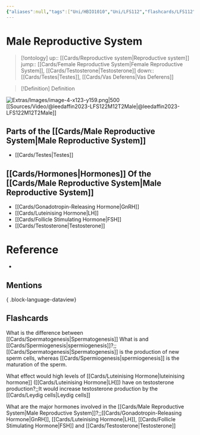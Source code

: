 ```yaml
---
{"aliases":null,"tags":["Uni/HBIO1010","Uni/LFS112","flashcards/LFS112"],"dg-publish":true,"permalink":"/cards/male-reproductive-system/","dgPassFrontmatter":true}
---
```


# Male Reproductive System

> [!ontology]
> up:: [[Cards/Reproductive system\|Reproductive system]]
> jump:: [[Cards/Female Reproductive System\|Female Reproductive System]], [[Cards/Testosterone\|Testosterone]]
> down:: [[Cards/Testes\|Testes]], [[Cards/Vas Deferens\|Vas Deferens]]

> [!Definition] Definition

![Extras/Images/image-4-x123-y159.png|500](/img/user/Extras/Images/image-4-x123-y159.png)
[[Sources/Video/@leedaffin2023-LFS122M12T2Male\|@leedaffin2023-LFS122M12T2Male]]

## Parts of the [[Cards/Male Reproductive System\|Male Reproductive System]]

- [[Cards/Testes\|Testes]]

## [[Cards/Hormones\|Hormones]] Of the [[Cards/Male Reproductive System\|Male Reproductive System]]

- [[Cards/Gonadotropin-Releasing Hormone\|GnRH]]
- [[Cards/Luteinising Hormone\|LH]]
- [[Cards/Follicle Stimulating Hormone\|FSH]]
- [[Cards/Testosterone\|Testosterone]]

<style> .container {font-family: sans-serif; text-align: center;} .button-wrapper button {z-index: 1;height: 40px; width: 100px; margin: 10px;padding: 5px;} .excalidraw .App-menu_top .buttonList { display: flex;} .excalidraw-wrapper { height: 800px; margin: 50px; position: relative;} :root[dir="ltr"] .excalidraw .layer-ui__wrapper .zen-mode-transition.App-menu_bottom--transition-left {transform: none;} </style><script src="https://cdn.jsdelivr.net/npm/react@17/umd/react.production.min.js"></script><script src="https://cdn.jsdelivr.net/npm/react-dom@17/umd/react-dom.production.min.js"></script><script type="text/javascript" src="https://cdn.jsdelivr.net/npm/@excalidraw/excalidraw@0/dist/excalidraw.production.min.js"></script><div id="Hormones_of_the_Male_Reproductive_System_Diagramexcalidraw.md1"></div><script>(function(){const InitialData={"type":"excalidraw","version":2,"source":"https://github.com/zsviczian/obsidian-excalidraw-plugin/releases/tag/1.9.23","elements":[{"id":"trSkmuUK","type":"rectangle","x":-98.23989868164062,"y":-368.4468803405762,"width":180.9798583984375,"height":37,"angle":0,"strokeColor":"#1e1e1e","backgroundColor":"transparent","fillStyle":"hachure","strokeWidth":1,"strokeStyle":"solid","roughness":1,"opacity":100,"roundness":{"type":1},"seed":53670,"version":61,"versionNonce":1825984597,"updated":1696925010939,"isDeleted":false,"groupIds":[],"boundElements":[{"type":"text","id":"cYXkcyjD"}],"link":null,"locked":false},{"text":"Hypothalamus","fontSize":20,"fontFamily":1,"textAlign":"center","verticalAlign":"middle","baseline":16,"id":"cYXkcyjD","type":"text","x":-72.41990661621094,"y":-362.4468803405762,"width":129.33987426757812,"height":25,"angle":0,"strokeColor":"#1e1e1e","backgroundColor":"transparent","fillStyle":"hachure","strokeWidth":1,"strokeStyle":"solid","roughness":1,"opacity":100,"roundness":{"type":1},"seed":98883,"version":63,"versionNonce":984841653,"updated":1696925010939,"isDeleted":false,"groupIds":[],"boundElements":[],"link":"[[Cards/Hypothalamus\|Hypothalamus]]","locked":false,"containerId":"trSkmuUK","originalText":"Hypothalamus","rawText":"[[Cards/Hypothalamus\|Hypothalamus]]","lineHeight":1.25},{"id":"bvHaYOEN","type":"rectangle","x":-153.29461669921875,"y":-264.8631248474121,"width":291.35980224609375,"height":37,"angle":0,"strokeColor":"#1e1e1e","backgroundColor":"transparent","fillStyle":"hachure","strokeWidth":1,"strokeStyle":"solid","roughness":1,"opacity":100,"roundness":{"type":1},"seed":37226,"version":192,"versionNonce":531599611,"updated":1696925931130,"isDeleted":false,"groupIds":[],"boundElements":[{"type":"text","id":"TEdP1Mpi"},{"id":"5784rquM6EuqdOCHJTAC0","type":"arrow"},{"id":"GS5fhEVKxT99vYdK-qnWU","type":"arrow"},{"id":"COVJBu5VWuTGUKe8hEHeY","type":"arrow"}],"link":null,"locked":false},{"text":"Anterior Pituitary Gland","fontSize":20,"fontFamily":1,"textAlign":"center","verticalAlign":"middle","baseline":16,"id":"TEdP1Mpi","type":"text","x":-127.47461700439453,"y":-258.8631248474121,"width":239.7198028564453,"height":25,"angle":0,"strokeColor":"#1e1e1e","backgroundColor":"transparent","fillStyle":"hachure","strokeWidth":1,"strokeStyle":"solid","roughness":1,"opacity":100,"roundness":{"type":1},"seed":44119,"version":191,"versionNonce":550058875,"updated":1696925034803,"isDeleted":false,"groupIds":[],"boundElements":[],"link":"[[Cards/Anterior Pituitary Gland\|Anterior Pituitary Gland]]","locked":false,"containerId":"bvHaYOEN","originalText":"Anterior Pituitary Gland","rawText":"[[Cards/Anterior Pituitary Gland\|Anterior Pituitary Gland]]","lineHeight":1.25},{"id":"bTWFBazr","type":"rectangle","x":-196.93264770507812,"y":-124.77450180053711,"width":84.566650390625,"height":35,"angle":0,"strokeColor":"#1e1e1e","backgroundColor":"transparent","fillStyle":"hachure","strokeWidth":1,"strokeStyle":"solid","roughness":1,"opacity":100,"roundness":{"type":1},"seed":68596,"version":383,"versionNonce":1663199163,"updated":1696925893842,"isDeleted":false,"groupIds":[],"boundElements":[{"type":"text","id":"TXiOesdI"},{"id":"nStEHEHhU-si4TVOM_S4J","type":"arrow"}],"link":null,"locked":false},{"text":"FSH","fontSize":20,"fontFamily":1,"textAlign":"center","verticalAlign":"middle","baseline":16,"id":"TXiOesdI","type":"text","x":-171.97930908203125,"y":-119.77450180053711,"width":34.65997314453125,"height":25,"angle":0,"strokeColor":"#1e1e1e","backgroundColor":"transparent","fillStyle":"hachure","strokeWidth":1,"strokeStyle":"solid","roughness":1,"opacity":100,"roundness":{"type":1},"seed":60567,"version":414,"versionNonce":327636373,"updated":1696925566497,"isDeleted":false,"groupIds":[],"boundElements":[],"link":"[[Cards/Follicle Stimulating Hormone\|Follicle Stimulating Hormone]]","locked":false,"containerId":"bTWFBazr","originalText":"FSH","rawText":"[[Cards/Follicle Stimulating Hormone\|FSH]]","lineHeight":1.25},{"id":"l8SEKbeK","type":"rectangle","x":76.69332885742188,"y":-128.10790634155273,"width":80.80757141113281,"height":35,"angle":0,"strokeColor":"#1e1e1e","backgroundColor":"transparent","fillStyle":"hachure","strokeWidth":1,"strokeStyle":"solid","roughness":1,"opacity":100,"roundness":{"type":1},"seed":47163,"version":465,"versionNonce":1681939573,"updated":1696925912638,"isDeleted":false,"groupIds":[],"boundElements":[{"type":"text","id":"htTdSC62"},{"id":"E9o6cDhDzhMDI5uLOPMyR","type":"arrow"},{"id":"5784rquM6EuqdOCHJTAC0","type":"arrow"}],"link":null,"locked":false},{"text":"LH","fontSize":20,"fontFamily":1,"textAlign":"center","verticalAlign":"middle","baseline":16,"id":"htTdSC62","type":"text","x":105.59712219238281,"y":-123.10790634155273,"width":22.999984741210938,"height":25,"angle":0,"strokeColor":"#1e1e1e","backgroundColor":"transparent","fillStyle":"hachure","strokeWidth":1,"strokeStyle":"solid","roughness":1,"opacity":100,"roundness":{"type":1},"seed":68478,"version":465,"versionNonce":1136030837,"updated":1696925564523,"isDeleted":false,"groupIds":[],"boundElements":[],"link":"[[Cards/Luteinising Hormone\|Luteinising Hormone]]","locked":false,"containerId":"l8SEKbeK","originalText":"LH","rawText":"[[Cards/Luteinising Hormone\|LH]]","lineHeight":1.25},{"id":"bPoIR3Le","type":"rectangle","x":-233.77130126953125,"y":11.99344253540039,"width":135.09504699707028,"height":41.53582763671875,"angle":0,"strokeColor":"#1e1e1e","backgroundColor":"transparent","fillStyle":"hachure","strokeWidth":1,"strokeStyle":"solid","roughness":1,"opacity":100,"roundness":{"type":1},"seed":31776,"version":288,"versionNonce":289314299,"updated":1696926132406,"isDeleted":false,"groupIds":[],"boundElements":[{"type":"text","id":"julSdg9u"},{"id":"0FGNUyBOBZrCNPHdFhoTa","type":"arrow"},{"id":"nStEHEHhU-si4TVOM_S4J","type":"arrow"},{"id":"0ItzBgcbgeujstVeZ2leb","type":"arrow"}],"link":null,"locked":false},{"text":"[[Cards/Nurse Cells\|Nurse Cells]]","fontSize":20,"fontFamily":1,"textAlign":"center","verticalAlign":"middle","baseline":16,"id":"julSdg9u","type":"text","x":-221.1437225341797,"y":20.261356353759766,"width":109.83988952636719,"height":25,"angle":0,"strokeColor":"#1e1e1e","backgroundColor":"transparent","fillStyle":"hachure","strokeWidth":1,"strokeStyle":"solid","roughness":1,"opacity":100,"roundness":{"type":1},"seed":80743,"version":313,"versionNonce":1557823733,"updated":1696925569499,"isDeleted":false,"groupIds":[],"boundElements":[],"link":"[[Cards/Nurse Cells\|Nurse Cells]]","locked":false,"containerId":"bPoIR3Le","originalText":"[[Cards/Nurse Cells\|Nurse Cells]]","rawText":"[[Cards/Nurse Cells\|Nurse Cells]]","lineHeight":1.25},{"id":"13TVwYRQ","type":"rectangle","x":22.708404541015625,"y":6.503452301025391,"width":194.19923400878906,"height":35.686279296875,"angle":0,"strokeColor":"#1e1e1e","backgroundColor":"transparent","fillStyle":"hachure","strokeWidth":1,"strokeStyle":"solid","roughness":1,"opacity":100,"roundness":{"type":1},"seed":44224,"version":205,"versionNonce":1995504283,"updated":1696925945484,"isDeleted":false,"groupIds":[],"boundElements":[{"type":"text","id":"WUjrbAOA"},{"id":"E9o6cDhDzhMDI5uLOPMyR","type":"arrow"},{"id":"1M9DBD8KP3U1cDVQJt9ek","type":"arrow"}],"link":null,"locked":false},{"text":"Interstitial Cells","fontSize":20,"fontFamily":1,"textAlign":"center","verticalAlign":"middle","baseline":16,"id":"WUjrbAOA","type":"text","x":36.25810241699219,"y":11.84659194946289,"width":167.09983825683594,"height":25,"angle":0,"strokeColor":"#1e1e1e","backgroundColor":"transparent","fillStyle":"hachure","strokeWidth":1,"strokeStyle":"solid","roughness":1,"opacity":100,"roundness":{"type":1},"seed":87694,"version":205,"versionNonce":111212053,"updated":1696925710229,"isDeleted":false,"groupIds":[],"boundElements":[],"link":"[[Interstitial Cells\|Interstitial Cells]]","locked":false,"containerId":"13TVwYRQ","originalText":"Interstitial Cells","rawText":"[[Interstitial Cells\|Interstitial Cells]]","lineHeight":1.25},{"id":"PEY5NR7n","type":"rectangle","x":-274.0545654296875,"y":138.1622657775879,"width":208.91981506347656,"height":60,"angle":0,"strokeColor":"#1e1e1e","backgroundColor":"transparent","fillStyle":"hachure","strokeWidth":1,"strokeStyle":"solid","roughness":1,"opacity":100,"roundness":{"type":1},"seed":22503,"version":232,"versionNonce":1843893051,"updated":1696926132406,"isDeleted":false,"groupIds":[],"boundElements":[{"type":"text","id":"fzRiPXFO"},{"id":"0ItzBgcbgeujstVeZ2leb","type":"arrow"}],"link":null,"locked":false},{"text":"↑ [[Cards/Spermatogenesis\|Spermatogenesis]]\n↑ Spermiogenesis","fontSize":20,"fontFamily":1,"textAlign":"center","verticalAlign":"middle","baseline":41,"id":"fzRiPXFO","type":"text","x":-259.6847686767578,"y":143.1622657775879,"width":180.1802215576172,"height":50,"angle":0,"strokeColor":"#1e1e1e","backgroundColor":"transparent","fillStyle":"hachure","strokeWidth":1,"strokeStyle":"solid","roughness":1,"opacity":100,"roundness":{"type":1},"seed":89519,"version":238,"versionNonce":83883861,"updated":1696925654728,"isDeleted":false,"groupIds":[],"boundElements":[],"link":"[[Cards/Spermatogenesis\|Spermatogenesis]]","locked":false,"containerId":"PEY5NR7n","originalText":"↑ [[Cards/Spermatogenesis\|Spermatogenesis]]\n↑ Spermiogenesis","rawText":"↑ [[Cards/Spermatogenesis\|Spermatogenesis]]\n↑ [[Cards/Spermiogenesis\|Spermiogenesis]]","lineHeight":1.25},{"id":"R1s590GR","type":"rectangle","x":15.814228858673573,"y":103.66063520234411,"width":207.8602294921875,"height":37,"angle":0,"strokeColor":"#1e1e1e","backgroundColor":"transparent","fillStyle":"hachure","strokeWidth":1,"strokeStyle":"solid","roughness":1,"opacity":100,"roundness":{"type":1},"seed":84680,"version":151,"versionNonce":179677909,"updated":1696925951534,"isDeleted":false,"groupIds":[],"boundElements":[{"type":"text","id":"mpf8lfjH"},{"id":"1M9DBD8KP3U1cDVQJt9ek","type":"arrow"},{"id":"enyOHbXGQEcwRTHyL4msx","type":"arrow"}],"link":null,"locked":false},{"text":"↑ Testosterone","fontSize":20,"fontFamily":1,"textAlign":"center","verticalAlign":"middle","baseline":16,"id":"mpf8lfjH","type":"text","x":41.63422092410326,"y":109.66063520234411,"width":156.22024536132812,"height":25,"angle":0,"strokeColor":"#1e1e1e","backgroundColor":"transparent","fillStyle":"hachure","strokeWidth":1,"strokeStyle":"solid","roughness":1,"opacity":100,"roundness":{"type":1},"seed":25565,"version":151,"versionNonce":1750167387,"updated":1696925938124,"isDeleted":false,"groupIds":[],"boundElements":[],"link":"[[Cards/Testosterone\|Testosterone]]","locked":false,"containerId":"R1s590GR","originalText":"↑ Testosterone","rawText":"↑ [[Cards/Testosterone\|Testosterone]]","lineHeight":1.25},{"id":"hmxzs1T6","type":"rectangle","x":-27.7798137080448,"y":201.2158075887627,"width":313.3397216796875,"height":37,"angle":0,"strokeColor":"#1e1e1e","backgroundColor":"transparent","fillStyle":"hachure","strokeWidth":1,"strokeStyle":"solid","roughness":1,"opacity":100,"roundness":{"type":1},"seed":72599,"version":105,"versionNonce":938391957,"updated":1696925951534,"isDeleted":false,"groupIds":[],"boundElements":[{"type":"text","id":"CGTmrvOi"},{"id":"enyOHbXGQEcwRTHyL4msx","type":"arrow"}],"link":null,"locked":false},{"text":"Secondary Sex Characteristics","fontSize":20,"fontFamily":1,"textAlign":"center","verticalAlign":"middle","baseline":16,"id":"CGTmrvOi","type":"text","x":-21.7798137080448,"y":207.2158075887627,"width":301.3397216796875,"height":25,"angle":0,"strokeColor":"#1e1e1e","backgroundColor":"transparent","fillStyle":"hachure","strokeWidth":1,"strokeStyle":"solid","roughness":1,"opacity":100,"roundness":{"type":1},"seed":67277,"version":104,"versionNonce":1427332987,"updated":1696925939124,"isDeleted":false,"groupIds":[],"boundElements":[],"link":null,"locked":false,"containerId":"hmxzs1T6","originalText":"Secondary Sex Characteristics","rawText":"Secondary Sex Characteristics","lineHeight":1.25},{"id":"nEdIJ0ap","type":"rectangle","x":-442.8558654785156,"y":13.48263931274414,"width":110.01992797851562,"height":37,"angle":0,"strokeColor":"#1e1e1e","backgroundColor":"transparent","fillStyle":"hachure","strokeWidth":1,"strokeStyle":"solid","roughness":1,"opacity":100,"roundness":{"type":1},"seed":89709,"version":72,"versionNonce":361524821,"updated":1696925814224,"isDeleted":false,"groupIds":[],"boundElements":[{"type":"text","id":"6haZkS9w"},{"id":"0FGNUyBOBZrCNPHdFhoTa","type":"arrow"}],"link":null,"locked":false},{"text":"Inhibin","fontSize":20,"fontFamily":1,"textAlign":"center","verticalAlign":"middle","baseline":16,"id":"6haZkS9w","type":"text","x":-417.03587341308594,"y":19.48263931274414,"width":58.37994384765625,"height":25,"angle":0,"strokeColor":"#1e1e1e","backgroundColor":"transparent","fillStyle":"hachure","strokeWidth":1,"strokeStyle":"solid","roughness":1,"opacity":100,"roundness":{"type":1},"seed":14568,"version":73,"versionNonce":398125429,"updated":1696925801328,"isDeleted":false,"groupIds":[],"boundElements":[],"link":"[[Cards/Inhibin\|Inhibin]]","locked":false,"containerId":"nEdIJ0ap","originalText":"Inhibin","rawText":"[[Cards/Inhibin\|Inhibin]]","lineHeight":1.25},{"id":"0FGNUyBOBZrCNPHdFhoTa","type":"arrow","x":-235.80743408203125,"y":32.97464370727539,"width":94.25537109375,"height":0,"angle":0,"strokeColor":"#1e1e1e","backgroundColor":"transparent","fillStyle":"hachure","strokeWidth":2,"strokeStyle":"solid","roughness":1,"opacity":100,"groupIds":[],"frameId":null,"roundness":{"type":2},"seed":2095386875,"version":84,"versionNonce":1853611573,"isDeleted":false,"boundElements":null,"updated":1696925885131,"link":null,"locked":false,"points":[[0,0],[-94.25537109375,0]],"lastCommittedPoint":null,"startBinding":{"elementId":"bPoIR3Le","focus":-0.010270042305697235,"gap":2.036132812500014},"endBinding":{"elementId":"nEdIJ0ap","focus":0.05362185916385135,"gap":2.77313232421875},"startArrowhead":null,"endArrowhead":"arrow"},{"id":"guG1nxatoKIQeIRu46T8O","type":"line","x":-388.7161865234375,"y":11.35245132446289,"width":170.782470703125,"height":120.55892944335938,"angle":0,"strokeColor":"#e03131","backgroundColor":"transparent","fillStyle":"hachure","strokeWidth":1,"strokeStyle":"solid","roughness":1,"opacity":100,"groupIds":["PoTZ2DlN6YYXnAtMFRi6e"],"frameId":null,"roundness":{"type":2},"seed":1660279733,"version":306,"versionNonce":1474593301,"isDeleted":false,"boundElements":null,"updated":1696925875296,"link":null,"locked":false,"points":[[0,0],[21.117279052734375,-112.15478515625],[170.782470703125,-120.55892944335938]],"lastCommittedPoint":[190.38494873046875,-123.52432250976562],"startBinding":null,"endBinding":null,"startArrowhead":null,"endArrowhead":null},{"id":"2GUS9g9ARr0RdqlDDZXdR","type":"line","x":-217.68296986712423,"y":-119.34235600517627,"width":0.32282281840107885,"height":18.487812781695354,"angle":0,"strokeColor":"#e03131","backgroundColor":"transparent","fillStyle":"hachure","strokeWidth":1,"strokeStyle":"solid","roughness":1,"opacity":100,"groupIds":["PoTZ2DlN6YYXnAtMFRi6e"],"frameId":null,"roundness":{"type":2},"seed":955520507,"version":52,"versionNonce":1747719611,"isDeleted":false,"boundElements":null,"updated":1696925875296,"link":null,"locked":false,"points":[[0,0],[-0.32282281840107885,18.487812781695354]],"lastCommittedPoint":null,"startBinding":null,"endBinding":null,"startArrowhead":null,"endArrowhead":null},{"id":"xQDtyfEiflIdGMCVrGI6U","type":"line","x":-210.55869233375688,"y":-120.62655060364506,"width":0,"height":20.375971119333883,"angle":0,"strokeColor":"#e03131","backgroundColor":"transparent","fillStyle":"hachure","strokeWidth":1,"strokeStyle":"solid","roughness":1,"opacity":100,"groupIds":["PoTZ2DlN6YYXnAtMFRi6e"],"frameId":null,"roundness":{"type":2},"seed":1165955387,"version":76,"versionNonce":278230901,"isDeleted":false,"boundElements":null,"updated":1696925875296,"link":null,"locked":false,"points":[[0,0],[0,20.375971119333883]],"lastCommittedPoint":null,"startBinding":null,"endBinding":null,"startArrowhead":null,"endArrowhead":null},{"id":"nStEHEHhU-si4TVOM_S4J","type":"arrow","x":-155.67384259548652,"y":-86.96158137685842,"width":0,"height":94.97811459562149,"angle":0,"strokeColor":"#1e1e1e","backgroundColor":"transparent","fillStyle":"hachure","strokeWidth":2,"strokeStyle":"solid","roughness":1,"opacity":100,"groupIds":[],"frameId":null,"roundness":{"type":2},"seed":965186805,"version":78,"versionNonce":1012899227,"isDeleted":false,"boundElements":null,"updated":1696925896100,"link":null,"locked":false,"points":[[0,0],[0,94.97811459562149]],"lastCommittedPoint":null,"startBinding":{"elementId":"bTWFBazr","focus":0.024229884499113893,"gap":2.8129204236786904},"endBinding":{"elementId":"bPoIR3Le","focus":0.15618537333553562,"gap":3.976909316637318},"startArrowhead":null,"endArrowhead":"arrow"},{"id":"E9o6cDhDzhMDI5uLOPMyR","type":"arrow","x":117.83913003128504,"y":-90.8326238783743,"width":0,"height":92.75315272698197,"angle":0,"strokeColor":"#1e1e1e","backgroundColor":"transparent","fillStyle":"hachure","strokeWidth":2,"strokeStyle":"solid","roughness":1,"opacity":100,"groupIds":[],"frameId":null,"roundness":{"type":2},"seed":1064251963,"version":74,"versionNonce":1889120085,"isDeleted":false,"boundElements":null,"updated":1696925901748,"link":null,"locked":false,"points":[[0,0],[0,92.75315272698197]],"lastCommittedPoint":null,"startBinding":{"elementId":"l8SEKbeK","focus":-0.01836499860938846,"gap":2.275282463178428},"endBinding":{"elementId":"13TVwYRQ","focus":-0.02027702657195868,"gap":4.582923452417731},"startArrowhead":null,"endArrowhead":"arrow"},{"id":"5784rquM6EuqdOCHJTAC0","type":"arrow","x":49.94386413668224,"y":-225.67528795683734,"width":53.65854738657319,"height":92.93933033388694,"angle":0,"strokeColor":"#1e1e1e","backgroundColor":"transparent","fillStyle":"hachure","strokeWidth":2,"strokeStyle":"solid","roughness":1,"opacity":100,"groupIds":[],"frameId":null,"roundness":{"type":2},"seed":1319418299,"version":88,"versionNonce":407373589,"isDeleted":false,"boundElements":null,"updated":1696925912638,"link":null,"locked":false,"points":[[0,0],[53.65854738657319,92.93933033388694]],"lastCommittedPoint":null,"startBinding":{"elementId":"bvHaYOEN","focus":-0.2917254699087168,"gap":2.187836890574772},"endBinding":{"elementId":"l8SEKbeK","focus":-0.01423685353621958,"gap":4.62805128139766},"startArrowhead":null,"endArrowhead":"arrow"},{"id":"GS5fhEVKxT99vYdK-qnWU","type":"arrow","x":-59.067682577534015,"y":-226.49290996967818,"width":98.36619273577031,"height":98.36619273577028,"angle":0,"strokeColor":"#1e1e1e","backgroundColor":"transparent","fillStyle":"hachure","strokeWidth":2,"strokeStyle":"solid","roughness":1,"opacity":100,"groupIds":[],"frameId":null,"roundness":{"type":2},"seed":759629269,"version":128,"versionNonce":730640571,"isDeleted":false,"boundElements":null,"updated":1696925921140,"link":null,"locked":false,"points":[[0,0],[-98.36619273577031,98.36619273577028]],"lastCommittedPoint":null,"startBinding":{"elementId":"bvHaYOEN","focus":0.19236673860558656,"gap":1.370214877733929},"endBinding":null,"startArrowhead":null,"endArrowhead":"arrow"},{"id":"COVJBu5VWuTGUKe8hEHeY","type":"arrow","x":-7.014788159671355,"y":-331.74562466973487,"width":0,"height":61.499010100816975,"angle":0,"strokeColor":"#1e1e1e","backgroundColor":"transparent","fillStyle":"hachure","strokeWidth":2,"strokeStyle":"solid","roughness":1,"opacity":100,"groupIds":[],"frameId":null,"roundness":{"type":2},"seed":1197814581,"version":56,"versionNonce":1324667995,"isDeleted":false,"boundElements":null,"updated":1696925931130,"link":null,"locked":false,"points":[[0,0],[0,61.499010100816975]],"lastCommittedPoint":null,"startBinding":null,"endBinding":{"elementId":"bvHaYOEN","focus":0.0041181207007670775,"gap":5.383489721505782},"startArrowhead":null,"endArrowhead":"arrow"},{"id":"1M9DBD8KP3U1cDVQJt9ek","type":"arrow","x":118.71636365878666,"y":42.67080144373347,"width":0,"height":58.28955020672345,"angle":0,"strokeColor":"#1e1e1e","backgroundColor":"transparent","fillStyle":"hachure","strokeWidth":2,"strokeStyle":"solid","roughness":1,"opacity":100,"groupIds":[],"frameId":null,"roundness":{"type":2},"seed":1038057589,"version":68,"versionNonce":969731899,"isDeleted":false,"boundElements":null,"updated":1696925945484,"link":null,"locked":false,"points":[[0,0],[0,58.28955020672345]],"lastCommittedPoint":null,"startBinding":{"elementId":"13TVwYRQ","focus":0.011242659037203909,"gap":1},"endBinding":{"elementId":"R1s590GR","focus":-0.009891069094766856,"gap":2.700283551887196},"startArrowhead":null,"endArrowhead":"arrow"},{"id":"enyOHbXGQEcwRTHyL4msx","type":"arrow","x":120.00896555908989,"y":142.06549288689092,"width":0,"height":56.2944068761243,"angle":0,"strokeColor":"#1e1e1e","backgroundColor":"transparent","fillStyle":"hachure","strokeWidth":2,"strokeStyle":"solid","roughness":1,"opacity":100,"groupIds":[],"frameId":null,"roundness":{"type":2},"seed":589339771,"version":85,"versionNonce":1220773941,"isDeleted":false,"boundElements":null,"updated":1696925951534,"link":null,"locked":false,"points":[[0,0],[0,56.2944068761243]],"lastCommittedPoint":null,"startBinding":{"elementId":"R1s590GR","focus":-0.002546152815947988,"gap":1.404857684546812},"endBinding":{"elementId":"hmxzs1T6","focus":-0.056686598973798664,"gap":2.8559078257474653},"startArrowhead":null,"endArrowhead":"arrow"},{"id":"0ItzBgcbgeujstVeZ2leb","type":"arrow","x":-164.7069729012992,"y":55.678184362857564,"width":0,"height":78.87795614107685,"angle":0,"strokeColor":"#1e1e1e","backgroundColor":"transparent","fillStyle":"hachure","strokeWidth":2,"strokeStyle":"solid","roughness":1,"opacity":100,"groupIds":[],"frameId":null,"roundness":{"type":2},"seed":1271076949,"version":70,"versionNonce":579870363,"isDeleted":false,"boundElements":null,"updated":1696926132406,"link":null,"locked":false,"points":[[0,0],[0,78.87795614107685]],"lastCommittedPoint":null,"startBinding":{"elementId":"bPoIR3Le","focus":-0.02245537350795388,"gap":2.1489141907384237},"endBinding":{"elementId":"PEY5NR7n","focus":0.046790056703477245,"gap":3.6061252736534755},"startArrowhead":null,"endArrowhead":"arrow"}],"appState":{"theme":"dark","viewBackgroundColor":"#ffffff","currentItemStrokeColor":"#1e1e1e","currentItemBackgroundColor":"transparent","currentItemFillStyle":"hachure","currentItemStrokeWidth":2,"currentItemStrokeStyle":"solid","currentItemRoughness":1,"currentItemOpacity":100,"currentItemFontFamily":1,"currentItemFontSize":20,"currentItemTextAlign":"left","currentItemStartArrowhead":null,"currentItemEndArrowhead":"arrow","scrollX":661.1391798063987,"scrollY":679.7031453690405,"zoom":{"value":0.7921855618899208},"currentItemRoundness":"round","gridSize":null,"gridColor":{"Bold":"#C9C9C9FF","Regular":"#EDEDEDFF"},"currentStrokeOptions":null,"previousGridSize":null,"frameRendering":{"enabled":true,"clip":true,"name":true,"outline":true}},"files":{}};InitialData.scrollToContent=true;App=()=>{const e=React.useRef(null),t=React.useRef(null),[n,i]=React.useState({width:void 0,height:void 0});return React.useEffect(()=>{i({width:t.current.getBoundingClientRect().width,height:t.current.getBoundingClientRect().height});const e=()=>{i({width:t.current.getBoundingClientRect().width,height:t.current.getBoundingClientRect().height})};return window.addEventListener("resize",e),()=>window.removeEventListener("resize",e)},[t]),React.createElement(React.Fragment,null,React.createElement("div",{className:"excalidraw-wrapper",ref:t},React.createElement(ExcalidrawLib.Excalidraw,{ref:e,width:n.width,height:n.height,initialData:InitialData,viewModeEnabled:!0,zenModeEnabled:!0,gridModeEnabled:!1})))},excalidrawWrapper=document.getElementById("Hormones_of_the_Male_Reproductive_System_Diagramexcalidraw.md1");ReactDOM.render(React.createElement(App),excalidrawWrapper);})();</script>

# Reference

- 

## Mentions


{ .block-language-dataview}

## Flashcards

What is the difference between [[Cards/Spermatogenesis\|Spermatogenesis]] What is and [[Cards/Spermiogenesis\|spermiogenesis]]?;;[[Cards/Spermatogenesis\|Spermatogenesis]] is the production of new sperm cells, whereas [[Cards/Spermiogenesis\|spermiogenesis]] is the maturation of the sperm.
<!--SR:!2024-05-14,8,150-->

What effect would high levels of [[Cards/Luteinising Hormone\|luteinising hormone]] ([[Cards/Luteinising Hormone\|LH]]) have on testosterone production?;;It would increase testosterone production by the [[Cards/Leydig cells\|Leydig cells]]
<!--SR:!2024-05-08,2,150-->

What are the major hormones involved in the [[Cards/Male Reproductive System\|Male Reproductive System]]?;;[[Cards/Gonadotropin-Releasing Hormone\|GnRH]], [[Cards/Luteinising Hormone\|LH]], [[Cards/Follicle Stimulating Hormone\|FSH]] and [[Cards/Testosterone\|Testosterone]]
<!--SR:!2023-10-29,8,170-->